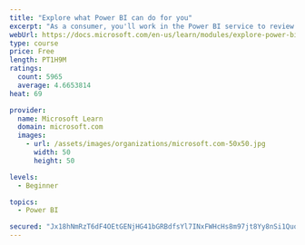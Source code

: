 ```yaml
---
title: "Explore what Power BI can do for you"
excerpt: "As a consumer, you'll work in the Power BI service to review and interact with content that has been shared with you. This module provides the foundational information that you need to work effectively in the Power BI service."
webUrl: https://docs.microsoft.com/en-us/learn/modules/explore-power-bi-service/
type: course
price: Free
length: PT1H9M
ratings:
  count: 5965
  average: 4.6653814
heat: 69

provider:
  name: Microsoft Learn
  domain: microsoft.com
  images:
    - url: /assets/images/organizations/microsoft.com-50x50.jpg
      width: 50
      height: 50

levels:
  - Beginner

topics:
  - Power BI

secured: "Jx18hNmRzT6dF4OEtGENjHG41bGRBdfsYl7INxFWHcHs8m97jt8Yy8nSi1QuqIeGHQX3iE1hHxORhq6vGbb4M7+XrtpTyV/6IsKBgzdSYi1HAAiLi1Hat74oWr78Y7DybmPYps9AqE3zWytd3ue/nVUfb4GYW9rf/LT+O2e6CFl+3BplLvDowl3yj+RrkpQwetCO+yY7q6K5tHW3EX8Prhdpf4M1p+8KDVSKwhX4HYfxAvL0fk1Xa1RxoTZX/T6dPDPfF7eQ/GBE39ZinsaxVVjNgHHYU8VunzMQQkTCR/jhuL+QRoeQdaLs/oDqxSdyCaQzFlV4IlvFLBcWmNabk6KY8/ZZnHNV/84Y2fJHQesRo3IDfsrEbhK7TLP0QRyzuPZ7Tu0OBZwe4h3oV/z+Sw==;1gSGfETJSAZBOD7FcxdAjw=="
---
```


